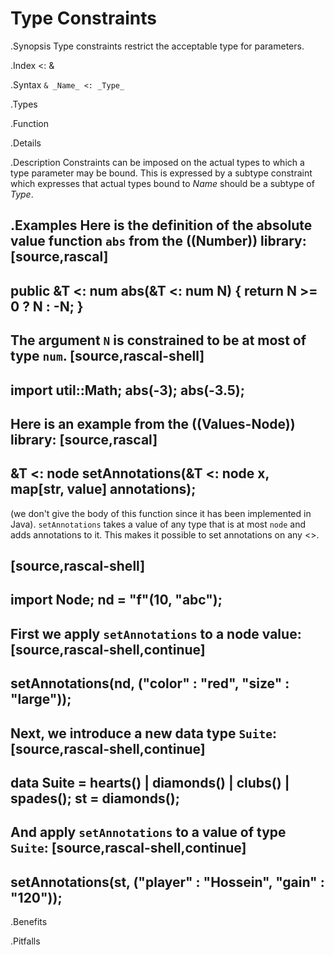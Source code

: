 # Type Constraints

.Synopsis
Type constraints restrict the acceptable type for parameters.

.Index
<: &

.Syntax
`& _Name_ <: _Type_`

.Types

.Function

.Details

.Description
Constraints can be imposed on the actual types to which a type parameter may be bound. 
This is expressed by a subtype constraint which expresses that 
actual types bound to _Name_ should be a subtype of _Type_. 

.Examples
Here is the definition of the absolute value function `abs` from the ((Number)) library:
[source,rascal]
----
public &T <: num abs(&T <: num N)
{
	return N >= 0 ? N : -N;
}
----
The argument `N` is constrained to be at most of type `num`.
[source,rascal-shell]
----
import util::Math;
abs(-3);
abs(-3.5);
----

Here is an example from the ((Values-Node)) library:
[source,rascal]
----
&T <: node setAnnotations(&T <: node x, map[str, value] annotations);
----
(we don't give the body of this function since it has been implemented in Java).
`setAnnotations` takes a value of any type that is at most `node` and adds annotations to it.
This makes it possible to set annotations on any <<Algebraic Data Type>>.

[source,rascal-shell]
----
import Node;
nd = "f"(10, "abc");
----
First we apply `setAnnotations` to a node value:
[source,rascal-shell,continue]
----
setAnnotations(nd, ("color" : "red", "size" : "large"));
----
Next, we introduce a new data type `Suite`:
[source,rascal-shell,continue]
----
data Suite = hearts() | diamonds() | clubs() | spades();
st = diamonds();
----
And apply `setAnnotations` to a value of type `Suite`:
[source,rascal-shell,continue]
----
setAnnotations(st, ("player" : "Hossein", "gain" : "120"));
----

.Benefits

.Pitfalls

